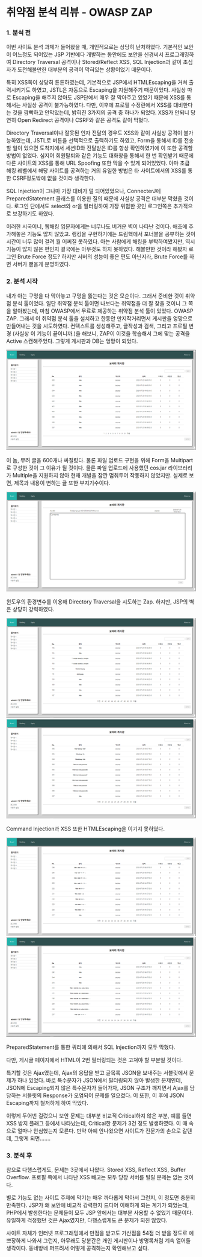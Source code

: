 # 취약점 분석 리뷰 - OWASP ZAP

### 1. 분석 전

이번 사이트 분석 과제가 들어왔을 때, 개인적으로는 상당히 난처하였다. 기본적인 보안이 어느정도 되어있는 JSP 기반에다 개발하는 동안에도 보안을 신경써서 프로그래밍하여 Directory Traversal 공격이나 Stored/Reflect XSS, SQL Injection과 같이 초심자가 도전해볼만한 대부분의 공격이 막혀있는 상황이었기 때문이다.

 특히 XSS쪽이 상당히 튼튼하였는데, 기본적으로 JSP에서 HTMLEscaping을 거쳐 출력시키기도 하였고, JSTL은 자동으로 Escaping을 지원해주기 때문이었다. 사실상 따로 Escaping을 해주지 않아도 JSP단에서 매우 잘 막아주고 있었기 때문에 XSS를 통해서는 사실상 공격이 불가능하였다. 다만, 이후에 프로필 수정란에서 XSS를 대비한다는 것을 깜빡하고 안막았는데, 밝혀진 3가지의 공격 중 하나가 되었다. XSS가 안되니 당연히 Open Redirect 공격이나 CSRF와 같은 공격도 같이 막혔다.

Directory Traversal이나 잘못된 인자 전달의 경우도 XSS와 같이 사실상 공격이 불가능하였는데, JSTL로 버튼을 선택적으로 출력하기도 하였고, Form을 통해서 ID를 전송할 일이 있으면 도착지에서 세션ID와 전달받은 ID를 항상 확인하였기에 이 또한 공격할 방법이 없었다. 심지어 회원탈퇴와 같은 기능도 대화창을 통해서 한 번 확인받기 때문에 다른 사이트의 XSS를 통해 URL Spoofing 또한 막을 수 있게 되어있었다. 아마 초급 해킹 레벨에서 해당 사이트를 공격하는 거의 유일한 방법은 타 사이트에서의 XSS를 통한 CSRF정도밖에 없을 것이라 생각한다.

 SQL Injection이 그나마 가장 대비가 덜 되어있었으나, ConnecterJ에 PreparedStatement 클래스를 이용한 질의 때문에 사실상 공격은 대부분 막혔을 것이다. 로그인 단에서도 select와 or을 필터링하여 가장 위험한 곳인 로그인쪽은 추가적으로 보강하기도 하였다.

이러한 시국이니, 웹해킹 입문자에게는 너무나도 버거운 벽이 나타난 것이다. 애초에 추가해놓은 기능도 많지 않았고. 랭킹을 구현하기에는 드림핵에서 포너블을 공부하는 것이 시간이 너무 많이 걸려 뭘 어쩌질 못하였다. 아는 사람에게 해킹을 부탁하여봤지만, 역시 기능이 많지 않은 편인지 결국에는 아무것도 하지 못하였다. 해볼만한 것이라 해봤자 로그인 Brute Force 정도? 하지만 서버의 성능이 좋은 편도 아닌지라, Brute Force를 하면 서버가 뻗을게 분명하였다.

### 2. 분석 시작

내가 아는 구멍을 다 막아놓고 구멍을 뚫는다는 것은 모순이다. 그래서 준비한 것이 취약점 분석 툴이었다. 일단 취약점 분석 툴이면 나보다는 취약점을 더 잘 찾을 것이니 그 쪽을 알아봤는데, 마침 OWASP에서 무료로 제공하는 취약점 분석 툴이 있었다. OWASP ZAP. 그래서 이 취약점 분석 툴을 설치하고 한동안 만지작거리면서 게시판을 엉망으로 만들어내는 것을 시도하였다. 컨텍스트를 생성해주고, 글작성과 검색, 그리고 프로필 변경 (사실상 이 기능이 끝이니까.)을 해보니, ZAP이 이것을 학습해서 그에 맞는 공격을 Active 스캔해주었다. 그렇게 게시판과 DB는 엉망이 되었다.

![1](webimg/1.png)

이 놈, 무려 글을 600개나 싸질렀다. 물론 파일 업로드 구현을 위해 Form을 Multipart로 구성한 것이 그 이유가 될 것이다. 물론 파일 업로드에 사용했던 cos.jar 라이브러리가 Multiple을 지원하지 않아 현재 개발을 잠깐 멈춰두어 작동하지 않았지만. 실제로 보면, 제목과 내용이 변하는 글 또한 부지기수이다.

![2](webimg/2.png)

윈도우의 환경변수를 이용해 Directory Traversal을 시도하는 Zap. 하지만, JSP의 벽은 상당히 강력하였다.

![4](webimg/4.png)![3](webimg/3.png)

Command Injection과 XSS 또한 HTMLEscaping을 이기지 못하였다.

![6](webimg/6.png)![5](webimg/5.png)

PreparedStatement를 통한 쿼리에 의해서 SQL Injection까지 모두 막혔다.

다만, 게시글 페이지에서 HTML이 2번 필터링되는 것은 고쳐야 할 부분일 것이다.

특기할 것은 Ajax였는데, Ajax의 응답을 받고 글목록 JSON을 보내주는 서블릿에서 문제가 하나 있었다. 바로 특수문자가 JSON에서 필터링되지 않아 발생한 문제인데, JSON에 Escaping되지 않은 특수문자가 들어가자, JSON 구조가 깨지면서 Ajax를 담당하는 서블릿의 Response가 오염되어 문제를 일으켰다. 이 또한, 이 후에 JSON Escaping까지 철저하게 하여 막았다.

이렇게 두어번 걸렀으니 보안 문제는 대부분 비교적 Critical하지 않은 부분, 예를 들면 XSS 방지 플래그 등에서 나타났는데, Critical한 문제가 3건 정도 발생하였다. 이 때 속으로 얼마나 안심했는지 모른다. 만약 아예 안나왔으면 사이트가 전문가의 손으로 갈텐데, 그렇게 되면.......

### 3. 분석 후

참으로 다행스럽게도, 문제는 3곳에서 나왔다. Stored XSS, Reflect XSS, Buffer Overflow. 프로필 쪽에서 나타난 XSS 빼고는 모두 당장 서버를 털릴 문제는 없는 것이다.

별로 기능도 없는 사이트 주제에 막기는 매우 까다롭게 막아서 그런지, 이 정도면 충분히 만족한다. JSP가 왜 보안에 비교적 강력한지 드디어 이해하게 되는 계기가 되었는데, PHP에서 발생한다는 문제들이 모두 JSP 앞에서는 대부분 사용할 수 없었기 때문이다. 유일하게 걱정했던 것은 Ajax였지만, 다행스럽게도 큰 문제가 되진 않았다.

사이트 자체가 인터넷 프로그래밍에서 만점을 받고도 가산점을 54점 더 받을 정도로 예쁘장하게 나와서 그런지, 아무래도 당분간은 개인 게시판이나 방명록처럼 계속 열어둘 생각이다. 동네방네 퍼뜨려서 어떻게 공격하는지 확인해보고 싶다.